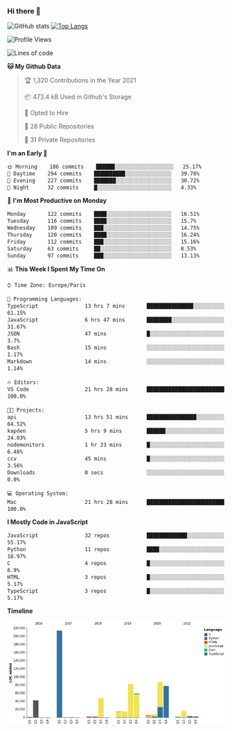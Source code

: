 ### Hi there 👋


![GitHub stats](https://github-readme-stats.vercel.app/api?username=eastkap&theme=dark&show_icons=true&count_private=true)
[![Top Langs](https://github-readme-stats.vercel.app/api/top-langs/?username=eastkap&layout=compact)](https://github.com/anuraghazra/github-readme-stats)



<!--START_SECTION:waka-->
![Profile Views](http://img.shields.io/badge/Profile%20Views-0-blue)

![Lines of code](https://img.shields.io/badge/From%20Hello%20World%20I%27ve%20Written-687422%20lines%20of%20code-blue)

**🐱 My Github Data** 

> 🏆 1,320 Contributions in the Year 2021
 > 
> 📦 473.4 kB Used in Github's Storage 
 > 
> 💼 Opted to Hire
 > 
> 📜 28 Public Repositories 
 > 
> 🔑 31 Private Repositories  
 > 
**I'm an Early 🐤** 

```text
🌞 Morning    186 commits    ██████░░░░░░░░░░░░░░░░░░░   25.17% 
🌆 Daytime    294 commits    ██████████░░░░░░░░░░░░░░░   39.78% 
🌃 Evening    227 commits    ███████░░░░░░░░░░░░░░░░░░   30.72% 
🌙 Night      32 commits     █░░░░░░░░░░░░░░░░░░░░░░░░   4.33%

```
📅 **I'm Most Productive on Monday** 

```text
Monday       122 commits    ████░░░░░░░░░░░░░░░░░░░░░   16.51% 
Tuesday      116 commits    ████░░░░░░░░░░░░░░░░░░░░░   15.7% 
Wednesday    109 commits    ███░░░░░░░░░░░░░░░░░░░░░░   14.75% 
Thursday     120 commits    ████░░░░░░░░░░░░░░░░░░░░░   16.24% 
Friday       112 commits    ███░░░░░░░░░░░░░░░░░░░░░░   15.16% 
Saturday     63 commits     ██░░░░░░░░░░░░░░░░░░░░░░░   8.53% 
Sunday       97 commits     ███░░░░░░░░░░░░░░░░░░░░░░   13.13%

```


📊 **This Week I Spent My Time On** 

```text
⌚︎ Time Zone: Europe/Paris

💬 Programming Languages: 
TypeScript               13 hrs 7 mins       ███████████████░░░░░░░░░░   61.15% 
JavaScript               6 hrs 47 mins       ████████░░░░░░░░░░░░░░░░░   31.67% 
JSON                     47 mins             █░░░░░░░░░░░░░░░░░░░░░░░░   3.7% 
Bash                     15 mins             ░░░░░░░░░░░░░░░░░░░░░░░░░   1.17% 
Markdown                 14 mins             ░░░░░░░░░░░░░░░░░░░░░░░░░   1.14%

🔥 Editors: 
VS Code                  21 hrs 28 mins      █████████████████████████   100.0%

🐱‍💻 Projects: 
api                      13 hrs 51 mins      ████████████████░░░░░░░░░   64.52% 
kapden                   5 hrs 9 mins        ██████░░░░░░░░░░░░░░░░░░░   24.03% 
nodemonitors             1 hr 23 mins        █░░░░░░░░░░░░░░░░░░░░░░░░   6.48% 
ccv                      45 mins             █░░░░░░░░░░░░░░░░░░░░░░░░   3.56% 
Downloads                0 secs              ░░░░░░░░░░░░░░░░░░░░░░░░░   0.0%

💻 Operating System: 
Mac                      21 hrs 28 mins      █████████████████████████   100.0%

```

**I Mostly Code in JavaScript** 

```text
JavaScript               32 repos            █████████████░░░░░░░░░░░░   55.17% 
Python                   11 repos            ████░░░░░░░░░░░░░░░░░░░░░   18.97% 
C                        4 repos             █░░░░░░░░░░░░░░░░░░░░░░░░   6.9% 
HTML                     3 repos             █░░░░░░░░░░░░░░░░░░░░░░░░   5.17% 
TypeScript               3 repos             █░░░░░░░░░░░░░░░░░░░░░░░░   5.17%

```


**Timeline**

![Chart not found](https://raw.githubusercontent.com/Eastkap/Eastkap/main/charts/bar_graph.png) 


<!--END_SECTION:waka-->

<!--
**Eastkap/eastkap** is a ✨ _special_ ✨ repository because its `README.md` (this file) appears on your GitHub profile.

Here are some ideas to get you started:

- 🔭 I’m currently working on ...
- 🌱 I’m currently learning ...
- 👯 I’m looking to collaborate on ...
- 🤔 I’m looking for help with ...
- 💬 Ask me about ...
- 📫 How to reach me: ...
- 😄 Pronouns: ...
- ⚡ Fun fact: ...
-->
